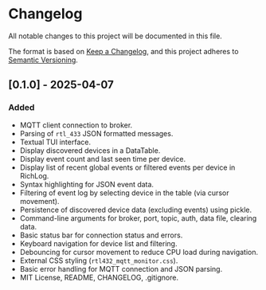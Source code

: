 # Changelog

All notable changes to this project will be documented in this file.

The format is based on [Keep a Changelog](https://keepachangelog.com/en/1.0.0/),
and this project adheres to [Semantic Versioning](https://semver.org/spec/v2.0.0.html).

## [0.1.0] - 2025-04-07

### Added
- MQTT client connection to broker.
- Parsing of `rtl_433` JSON formatted messages.
- Textual TUI interface.
- Display discovered devices in a DataTable.
- Display event count and last seen time per device.
- Display list of recent global events or filtered events per device in RichLog.
- Syntax highlighting for JSON event data.
- Filtering of event log by selecting device in the table (via cursor movement).
- Persistence of discovered device data (excluding events) using pickle.
- Command-line arguments for broker, port, topic, auth, data file, clearing data.
- Basic status bar for connection status and errors.
- Keyboard navigation for device list and filtering.
- Debouncing for cursor movement to reduce CPU load during navigation.
- External CSS styling (`rtl432_mqtt_monitor.css`).
- Basic error handling for MQTT connection and JSON parsing.
- MIT License, README, CHANGELOG, .gitignore.

